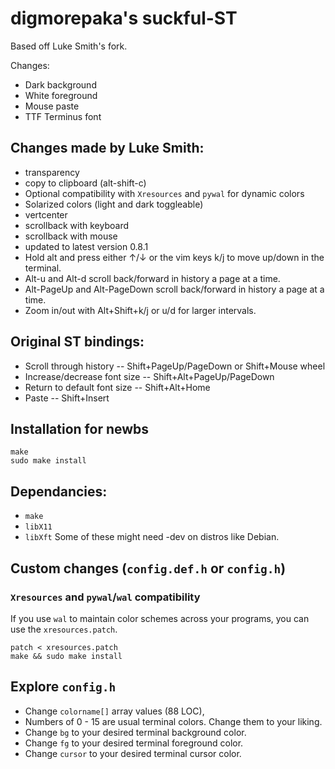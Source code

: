# digmorepaka's suckful-ST
Based off Luke Smith's fork. 

Changes:
+ Dark background 
+ White foreground
+ Mouse paste
+ TTF Terminus font

## Changes made by Luke Smith:
+ transparency
+ copy to clipboard (alt-shift-c)
+ Optional compatibility with `Xresources` and `pywal` for dynamic colors
+ Solarized colors (light and dark toggleable)
+ vertcenter
+ scrollback with keyboard
+ scrollback with mouse
+ updated to latest version 0.8.1
+ Hold alt and press either ↑/↓ or the vim keys k/j to move up/down in the terminal.
+ Alt-u and Alt-d scroll back/forward in history a page at a time.
+ Alt-PageUp and Alt-PageDown scroll back/forward in history a page at a time.
+ Zoom in/out with Alt+Shift+k/j or u/d for larger intervals.

## Original ST bindings:

+ Scroll through history -- Shift+PageUp/PageDown or Shift+Mouse wheel
+ Increase/decrease font size -- Shift+Alt+PageUp/PageDown
+ Return to default font size -- Shift+Alt+Home
+ Paste -- Shift+Insert

## Installation for newbs

```
make
sudo make install
```

## Dependancies: 
+ `make`
+ `libX11`
+ `libXft`
Some of these might need -dev on distros like Debian.
## Custom changes (`config.def.h` or `config.h`)

### `Xresources` and `pywal`/`wal` compatibility

If you use `wal` to maintain color schemes across your programs, you can use the `xresources.patch`.

```
patch < xresources.patch
make && sudo make install
```

## Explore `config.h`

+ Change `colorname[]` array values (88 LOC), 
+ Numbers of 0 - 15 are usual terminal colors. Change them to your liking.
+ Change `bg` to your desired terminal background color.
+ Change `fg` to your desired terminal foreground color.
+ Change `cursor` to your desired terminal cursor color.
